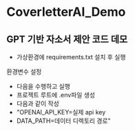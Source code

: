 # CoverletterAI_Demo
## GPT 기반 자소서 제안 코드 데모

- 가상환경에 requirements.txt 설치 후 실행

환경변수 설정
- 다음을 수행하고 실행
- 프로젝트 루트에 .env파일 생성
- 다음과 같이 작성
- "OPENAI_API_KEY=실제 api key
- DATA_PATH=데이터 디렉토리 경로"

